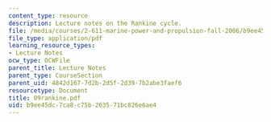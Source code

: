 ```yaml
---
content_type: resource
description: Lecture notes on the Rankine cycle.
file: /media/courses/2-611-marine-power-and-propulsion-fall-2006/b9ee45dc7ca8c75b263571bc826e6ae4_09rankine.pdf
file_type: application/pdf
learning_resource_types:
- Lecture Notes
ocw_type: OCWFile
parent_title: Lecture Notes
parent_type: CourseSection
parent_uid: 4842d167-7d2b-2d5f-2d39-7b2abe3faef6
resourcetype: Document
title: 09rankine.pdf
uid: b9ee45dc-7ca8-c75b-2635-71bc826e6ae4
---
```

